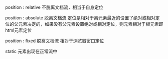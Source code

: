 <!--
 * @Date: 2021-12-16 13:53:20
 * @LastEditors: youyi
 * @LastEditTime: 2021-12-16 14:00:24
-->
position : relative 不脱离文档流，相当于自身定位

position : absolute 脱离文档流 定位是相对于离元素最近的设置了绝对或相对定位的父元素决定的，如果没有父元素设置绝对或相对定位，则元素相对于根元素即html元素定位

position : fixed 脱离文档流 相对于浏览器窗口定位

static 元素出现在正常流中